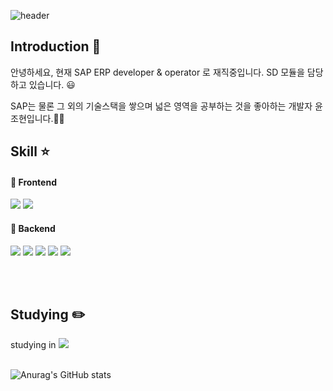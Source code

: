 
<!-- 헤더 -->
![header](https://capsule-render.vercel.app/api?type=slice&color=auto&height=200&section=header&text=Welcome!&desc=I'm%20Yoon%20Johyun&fontSize=60&rotate=14&fontAlignY=27&fontAlign=75&descAlignY=43&descAlign=80&&animation=twinkling)
<div align=left>


<!--소개-->

## Introduction :raised_hands:
 안녕하세요, 현재 SAP ERP developer & operator 로 재직중입니다. SD 모듈을 담당하고 있습니다. 😃
 
 SAP는 물론 그 외의 기술스택을 쌓으며 넓은 영역을 공부하는 것을 좋아하는 개발자 윤조현입니다.👩‍💻
 
 <!--기술스택-->
  ## Skill :star:
  #### 📌 Frontend
  <img src="https://img.shields.io/badge/Javascript-F7DF1E?style=flat&logo=Javascript&logoColor=white"/>
  <img src="https://img.shields.io/badge/Node.js-339933?style=flat&logo=Node.js&logoColor=white"/>
 
 
  <br/>
 
  #### 📌 Backend
  <img src="https://img.shields.io/badge/SAP-0FAAFF?style=flat&logo=SAP&logoColor=white"/>
  <img src="https://img.shields.io/badge/ABAP-339933?style=flat&logo=SAP&logoColor=white"/>
  <img src="https://img.shields.io/badge/Python-3776AB?style=flat&logo=python&logoColor=white"/>
  <img src="https://img.shields.io/badge/C-A8B9CC?style=flat&logo=C&logoColor=white"/>
  <img src="https://img.shields.io/badge/MYSQL-C8B9CC?style=flat&logo=MYSQL&logoColor=white"/>

  <br/>
  <!--언어 및 툴-->

<br/><br/>
  
 <!--공부중 -->
 
  ## Studying :pencil2: 
 
  studying in <img src="https://img.shields.io/badge/42-000000?style=flat&logo=42&logoColor=white"/>
 <br/>
 <br/>
  

 
</div>

![Anurag's GitHub stats](https://github-readme-stats.vercel.app/api?username=porory415&show_icons=true&theme=radical)

